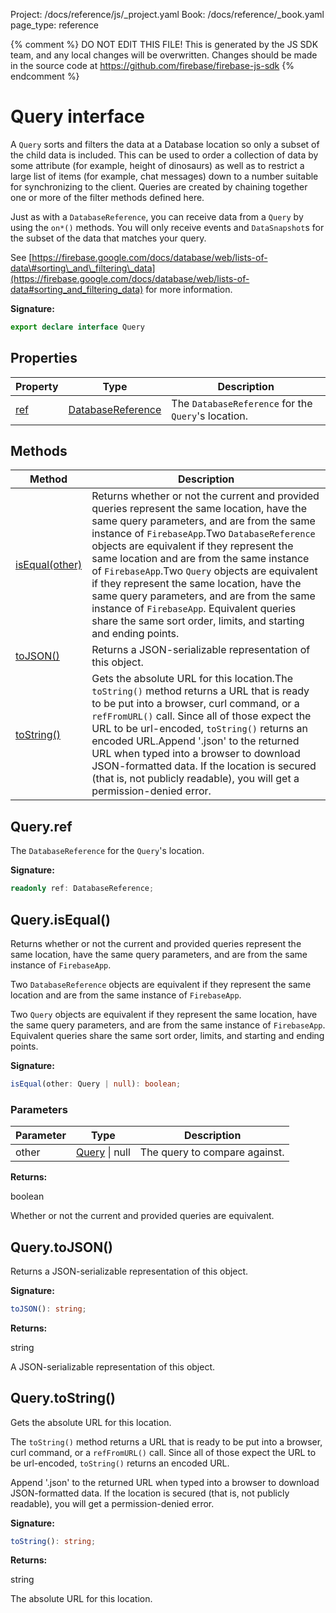 Project: /docs/reference/js/_project.yaml
Book: /docs/reference/_book.yaml
page_type: reference

{% comment %}
DO NOT EDIT THIS FILE!
This is generated by the JS SDK team, and any local changes will be
overwritten. Changes should be made in the source code at
https://github.com/firebase/firebase-js-sdk
{% endcomment %}

# Query interface
A `Query` sorts and filters the data at a Database location so only a subset of the child data is included. This can be used to order a collection of data by some attribute (for example, height of dinosaurs) as well as to restrict a large list of items (for example, chat messages) down to a number suitable for synchronizing to the client. Queries are created by chaining together one or more of the filter methods defined here.

Just as with a `DatabaseReference`<!-- -->, you can receive data from a `Query` by using the `on*()` methods. You will only receive events and `DataSnapshot`<!-- -->s for the subset of the data that matches your query.

See [https://firebase.google.com/docs/database/web/lists-of-data\#sorting\_and\_filtering\_data](https://firebase.google.com/docs/database/web/lists-of-data#sorting_and_filtering_data) for more information.

<b>Signature:</b>

```typescript
export declare interface Query 
```

## Properties

|  Property | Type | Description |
|  --- | --- | --- |
|  [ref](./database.query.md#queryref) | [DatabaseReference](./database.databasereference.md#databasereference_interface) | The <code>DatabaseReference</code> for the <code>Query</code>'s location. |

## Methods

|  Method | Description |
|  --- | --- |
|  [isEqual(other)](./database.query.md#queryisequal) | Returns whether or not the current and provided queries represent the same location, have the same query parameters, and are from the same instance of <code>FirebaseApp</code>.<!-- -->Two <code>DatabaseReference</code> objects are equivalent if they represent the same location and are from the same instance of <code>FirebaseApp</code>.<!-- -->Two <code>Query</code> objects are equivalent if they represent the same location, have the same query parameters, and are from the same instance of <code>FirebaseApp</code>. Equivalent queries share the same sort order, limits, and starting and ending points. |
|  [toJSON()](./database.query.md#querytojson) | Returns a JSON-serializable representation of this object. |
|  [toString()](./database.query.md#querytostring) | Gets the absolute URL for this location.<!-- -->The <code>toString()</code> method returns a URL that is ready to be put into a browser, curl command, or a <code>refFromURL()</code> call. Since all of those expect the URL to be url-encoded, <code>toString()</code> returns an encoded URL.<!-- -->Append '.json' to the returned URL when typed into a browser to download JSON-formatted data. If the location is secured (that is, not publicly readable), you will get a permission-denied error. |

## Query.ref

The `DatabaseReference` for the `Query`<!-- -->'s location.

<b>Signature:</b>

```typescript
readonly ref: DatabaseReference;
```

## Query.isEqual()

Returns whether or not the current and provided queries represent the same location, have the same query parameters, and are from the same instance of `FirebaseApp`<!-- -->.

Two `DatabaseReference` objects are equivalent if they represent the same location and are from the same instance of `FirebaseApp`<!-- -->.

Two `Query` objects are equivalent if they represent the same location, have the same query parameters, and are from the same instance of `FirebaseApp`<!-- -->. Equivalent queries share the same sort order, limits, and starting and ending points.

<b>Signature:</b>

```typescript
isEqual(other: Query | null): boolean;
```

### Parameters

|  Parameter | Type | Description |
|  --- | --- | --- |
|  other | [Query](./database.query.md#query_interface) \| null | The query to compare against. |

<b>Returns:</b>

boolean

Whether or not the current and provided queries are equivalent.

## Query.toJSON()

Returns a JSON-serializable representation of this object.

<b>Signature:</b>

```typescript
toJSON(): string;
```
<b>Returns:</b>

string

A JSON-serializable representation of this object.

## Query.toString()

Gets the absolute URL for this location.

The `toString()` method returns a URL that is ready to be put into a browser, curl command, or a `refFromURL()` call. Since all of those expect the URL to be url-encoded, `toString()` returns an encoded URL.

Append '.json' to the returned URL when typed into a browser to download JSON-formatted data. If the location is secured (that is, not publicly readable), you will get a permission-denied error.

<b>Signature:</b>

```typescript
toString(): string;
```
<b>Returns:</b>

string

The absolute URL for this location.

